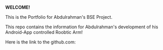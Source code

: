 **WELCOME!**

This is the Portfolio for Abdulrahman's BSE Project. 

This repo contains the information for Abdulrahman's development of his Android-App controlled Roobtic Arm! 


Here is the link to the github.com: 



